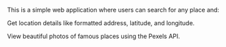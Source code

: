 This is a simple web application where users can search for any place and:

Get location details like formatted address, latitude, and longitude.

View beautiful photos of famous places using the Pexels API.
